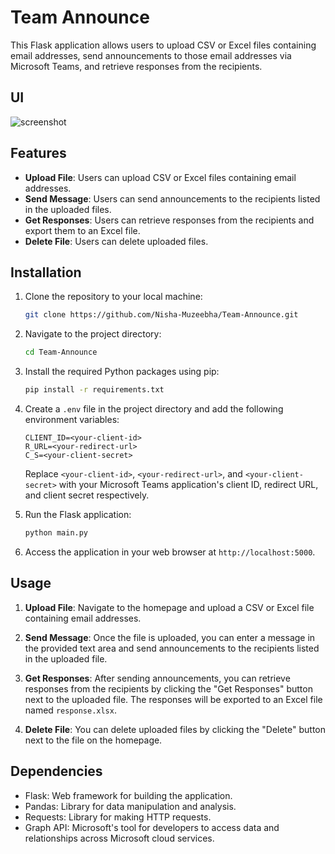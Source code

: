 # Team Announce

This Flask application allows users to upload CSV or Excel files containing email addresses, send announcements to those email addresses via Microsoft Teams, and retrieve responses from the recipients.

## UI
![screenshot](https://github.com/Nisha-Muzeebha/Team-Announce/assets/133625196/4a1a44cf-d6e4-4384-a383-9c2ccf2fd3f9)

## Features

- **Upload File**: Users can upload CSV or Excel files containing email addresses.
- **Send Message**: Users can send announcements to the recipients listed in the uploaded files.
- **Get Responses**: Users can retrieve responses from the recipients and export them to an Excel file.
- **Delete File**: Users can delete uploaded files.

## Installation

1. Clone the repository to your local machine:

   ```bash
   git clone https://github.com/Nisha-Muzeebha/Team-Announce.git
   ```

2. Navigate to the project directory:

   ```bash
   cd Team-Announce
   ```

3. Install the required Python packages using pip:

   ```bash
   pip install -r requirements.txt
   ```

4. Create a `.env` file in the project directory and add the following environment variables:

   ```plaintext
   CLIENT_ID=<your-client-id>
   R_URL=<your-redirect-url>
   C_S=<your-client-secret>
   ```

   Replace `<your-client-id>`, `<your-redirect-url>`, and `<your-client-secret>` with your Microsoft Teams application's client ID, redirect URL, and client secret respectively.

5. Run the Flask application:

   ```bash
   python main.py
   ```

6. Access the application in your web browser at `http://localhost:5000`.

## Usage

1. **Upload File**: Navigate to the homepage and upload a CSV or Excel file containing email addresses.

2. **Send Message**: Once the file is uploaded, you can enter a message in the provided text area and send announcements to the recipients listed in the uploaded file.

3. **Get Responses**: After sending announcements, you can retrieve responses from the recipients by clicking the "Get Responses" button next to the uploaded file. The responses will be exported to an Excel file named `response.xlsx`.

4. **Delete File**: You can delete uploaded files by clicking the "Delete" button next to the file on the homepage.

## Dependencies

- Flask: Web framework for building the application.
- Pandas: Library for data manipulation and analysis.
- Requests: Library for making HTTP requests.
- Graph API: Microsoft's tool for developers to access data and relationships across Microsoft cloud services. 
